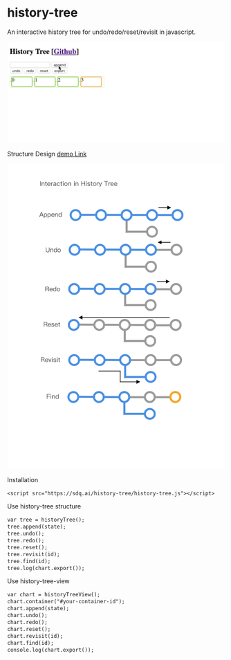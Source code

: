 # history-tree

An interactive history tree for undo/redo/reset/revisit in javascript. 

![Demo](./demo.gif)

Structure Design [demo Link](https://sdq.github.io/history-tree)

![interaction](./interaction-demo.png)

Installation

```
<script src="https://sdq.ai/history-tree/history-tree.js"></script>
```

Use history-tree structure

```
var tree = historyTree();
tree.append(state);
tree.undo();
tree.redo();
tree.reset();
tree.revisit(id);
tree.find(id);
tree.log(chart.export());
```

Use history-tree-view

```
var chart = historyTreeView();
chart.container("#your-container-id");
chart.append(state);
chart.undo();
chart.redo();
chart.reset();
chart.revisit(id);
chart.find(id);
console.log(chart.export());
```